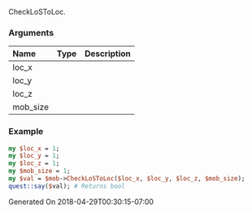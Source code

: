 CheckLoSToLoc.
### Arguments
**Name**|**Type**|**Description**
:---|:---|:---
loc_x||
loc_y||
loc_z||
mob_size||

### Example

```perl
my $loc_x = 1;
my $loc_y = 1;
my $loc_z = 1;
my $mob_size = 1;
my $val = $mob->CheckLoSToLoc($loc_x, $loc_y, $loc_z, $mob_size);
quest::say($val); # Returns bool
```


Generated On 2018-04-29T00:30:15-07:00